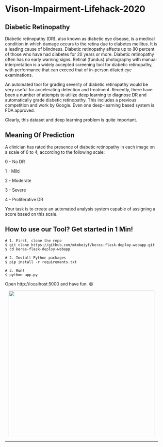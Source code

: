 # Vison-Impairment-Lifehack-2020

## Diabetic Retinopathy
Diabetic retinopathy (DR), also known as diabetic eye disease, is a medical condition in which damage occurs to the retina due to diabetes mellitus. It is a leading cause of blindness. Diabetic retinopathy affects up to 80 percent of those who have had diabetes for 20 years or more. Diabetic retinopathy often has no early warning signs. Retinal (fundus) photography with manual interpretation is a widely accepted screening tool for diabetic retinopathy, with performance that can exceed that of in-person dilated eye examinations.


An automated tool for grading severity of diabetic retinopathy would be very useful for accelerating detection and treatment. Recently, there have been a number of attempts to utilize deep learning to diagnose DR and automatically grade diabetic retinopathy. This includes a previous competition and work by Google. Even one deep-learning based system is FDA approved.

Clearly, this dataset and deep learning problem is quite important.

## Meaning Of Prediction
A clinician has rated the presence of diabetic retinopathy in each image on a scale of 0 to 4, according to the following scale:

0 - No DR

1 - Mild

2 - Moderate

3 - Severe

4 - Proliferative DR

Your task is to create an automated analysis system capable of assigning a score based on this scale.

## How to use our Tool? Get started in 1 Min!
```shell
# 1. First, clone the repo
$ git clone https://github.com/mtobeiyf/keras-flask-deploy-webapp.git
$ cd keras-flask-deploy-webapp

# 2. Install Python packages
$ pip install -r requirements.txt

# 3. Run!
$ python app.py
```
Open http://localhost:5000 and have fun. :smiley:

<p align="center">
  <img src="https://user-images.githubusercontent.com/5097752/71064959-3c34be80-213e-11ea-8e13-91800ca2d345.gif" height="480px" alt="">
</p>

------------------